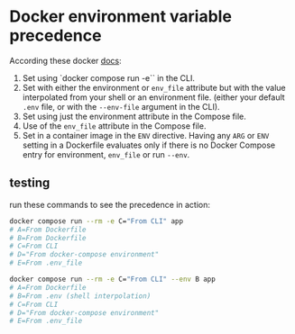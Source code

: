 # Docker environment variable precedence

According these docker [docs](https://docs.docker.com/compose/how-tos/environment-variables/envvars-precedence/):

1. Set using `docker compose run -e`` in the CLI.
2. Set with either the environment or `env_file` attribute but with the value interpolated from your shell or an environment file. (either your default `.env` file, or with the `--env-file` argument in the CLI).
3. Set using just the environment attribute in the Compose file.
4. Use of the `env_file` attribute in the Compose file.
5. Set in a container image in the `ENV` directive. Having any `ARG` or `ENV` setting in a Dockerfile evaluates only if there is no Docker Compose entry for environment, `env_file` or run `--env`.

## testing

run these commands to see the precedence in action:

```bash
docker compose run --rm -e C="From CLI" app
# A=From Dockerfile
# B=From Dockerfile
# C=From CLI
# D="From docker-compose environment"
# E=From .env_file

docker compose run --rm -e C="From CLI" --env B app
# A=From Dockerfile
# B=From .env (shell interpolation)
# C=From CLI
# D="From docker-compose environment"
# E=From .env_file
```
